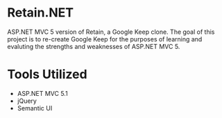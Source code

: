 Retain.NET
=============

ASP.NET MVC 5 version of Retain, a Google Keep clone. The goal of this project is to re-create Google Keep for the purposes of learning and evaluting the strengths and weaknesses of ASP.NET MVC 5.

Tools Utilized
=============
- ASP.NET MVC 5.1
- jQuery
- Semantic UI
